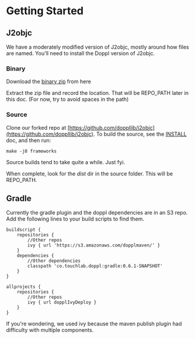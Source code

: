 # Getting Started

## J2objc

We have a moderately modified version of J2objc, mostly around how files are named. You'll need to install the Doppl version of J2objc.

### Binary

Download the [binary zip](https://s3.amazonaws.com/dopplmaven/dist.zip) from here 

Extract the zip file and record the location. That will be REPO_PATH later in this doc. (For now, try to avoid spaces in the path)

### Source

Clone our forked repo at [https://github.com/doppllib/j2objc](https://github.com/doppllib/j2objc). To build the source, see the [INSTALL](https://github.com/doppllib/j2objc/blob/master/INSTALL) doc, and then run: 

```
make -j8 frameworks
```

Source builds tend to take quite a while. Just fyi.

When complete, look for the *dist* dir in the source folder. This will be REPO_PATH.

## Gradle

Currently the gradle plugin and the doppl dependencies are in an S3 repo. Add the following lines to your build scripts to find them.

```
buildscript {
    repositories {
        //Other repos
        ivy { url 'https://s3.amazonaws.com/dopplmaven/' }
    }
    dependencies {
    	//Other dependencies
        classpath 'co.touchlab.doppl:gradle:0.6.1-SNAPSHOT'
    }
}
```

```
allprojects {
    repositories {
        //Other repos
        ivy { url dopplIvyDeploy }
    }
}
```

If you're wondering, we used ivy because the maven publish plugin had difficulty with multiple components.
